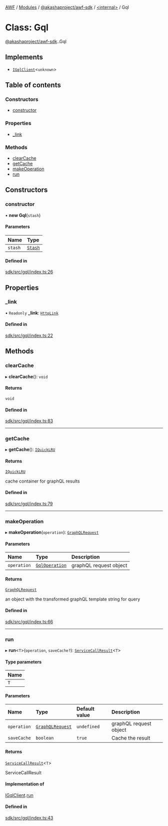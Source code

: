 [AWF](../README.md) / [Modules](../modules.md) / [@akashaproject/awf-sdk](../modules/akashaproject_awf_sdk.md) / [<internal\>](../modules/akashaproject_awf_sdk._internal_.md) / Gql

# Class: Gql

[@akashaproject/awf-sdk](../modules/akashaproject_awf_sdk.md).[<internal>](../modules/akashaproject_awf_sdk._internal_.md).Gql

## Implements

- [`IGqlClient`](../interfaces/akashaproject_awf_sdk._internal_.IGqlClient.md)<`unknown`\>

## Table of contents

### Constructors

- [constructor](akashaproject_awf_sdk._internal_.Gql.md#constructor)

### Properties

- [\_link](akashaproject_awf_sdk._internal_.Gql.md#_link)

### Methods

- [clearCache](akashaproject_awf_sdk._internal_.Gql.md#clearcache)
- [getCache](akashaproject_awf_sdk._internal_.Gql.md#getcache)
- [makeOperation](akashaproject_awf_sdk._internal_.Gql.md#makeoperation)
- [run](akashaproject_awf_sdk._internal_.Gql.md#run)

## Constructors

### constructor

• **new Gql**(`stash`)

#### Parameters

| Name | Type |
| :------ | :------ |
| `stash` | [`Stash`](akashaproject_awf_sdk._internal_.Stash.md) |

#### Defined in

[sdk/src/gql/index.ts:26](https://github.com/AKASHAorg/akasha-world-framework/blob/d81a7246/sdk/src/gql/index.ts#L26)

## Properties

### \_link

• `Readonly` **\_link**: [`HttpLink`](akashaproject_awf_sdk._internal_.HttpLink.md)

#### Defined in

[sdk/src/gql/index.ts:22](https://github.com/AKASHAorg/akasha-world-framework/blob/d81a7246/sdk/src/gql/index.ts#L22)

## Methods

### clearCache

▸ **clearCache**(): `void`

#### Returns

`void`

#### Defined in

[sdk/src/gql/index.ts:83](https://github.com/AKASHAorg/akasha-world-framework/blob/d81a7246/sdk/src/gql/index.ts#L83)

___

### getCache

▸ **getCache**(): [`IQuickLRU`](../modules/akashaproject_awf_sdk._internal_.md#iquicklru)

#### Returns

[`IQuickLRU`](../modules/akashaproject_awf_sdk._internal_.md#iquicklru)

cache container for graphQL results

#### Defined in

[sdk/src/gql/index.ts:79](https://github.com/AKASHAorg/akasha-world-framework/blob/d81a7246/sdk/src/gql/index.ts#L79)

___

### makeOperation

▸ **makeOperation**(`operation`): [`GraphQLRequest`](../interfaces/akashaproject_awf_sdk._internal_.GraphQLRequest.md)

#### Parameters

| Name | Type | Description |
| :------ | :------ | :------ |
| `operation` | [`GqlOperation`](../interfaces/akashaproject_awf_sdk._internal_.GqlOperation.md) | graphQL request object |

#### Returns

[`GraphQLRequest`](../interfaces/akashaproject_awf_sdk._internal_.GraphQLRequest.md)

an object with the transformed graphQL template string for query

#### Defined in

[sdk/src/gql/index.ts:66](https://github.com/AKASHAorg/akasha-world-framework/blob/d81a7246/sdk/src/gql/index.ts#L66)

___

### run

▸ **run**<`T`\>(`operation`, `saveCache?`): [`ServiceCallResult`](../modules/akashaproject_awf_sdk._internal_.md#servicecallresult)<`T`\>

#### Type parameters

| Name |
| :------ |
| `T` |

#### Parameters

| Name | Type | Default value | Description |
| :------ | :------ | :------ | :------ |
| `operation` | [`GraphQLRequest`](../interfaces/akashaproject_awf_sdk._internal_.GraphQLRequest.md) | `undefined` | graphQL request object |
| `saveCache` | `boolean` | `true` | Cache the result |

#### Returns

[`ServiceCallResult`](../modules/akashaproject_awf_sdk._internal_.md#servicecallresult)<`T`\>

ServiceCallResult

#### Implementation of

[IGqlClient](../interfaces/akashaproject_awf_sdk._internal_.IGqlClient.md).[run](../interfaces/akashaproject_awf_sdk._internal_.IGqlClient.md#run)

#### Defined in

[sdk/src/gql/index.ts:43](https://github.com/AKASHAorg/akasha-world-framework/blob/d81a7246/sdk/src/gql/index.ts#L43)
